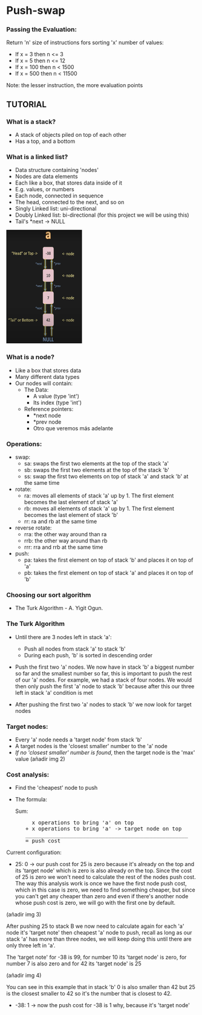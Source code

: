 # Push-swap

### Passing the Evaluation:
Return 'n' size of instructions fors sorting 'x' number of values:
- If x = 3 then n <= 3
- If x = 5 then n <= 12
- If x = 100 then n < 1500
- If x = 500 then n < 11500

Note: the lesser instruction, the more evaluation points

## TUTORIAL

### What is a stack?
- A stack of objects piled on top of each other
- Has a top, and a bottom

### What is a linked list?
- Data structure containing 'nodes'
- Nodes are data elements
- Each like a box, that stores data inside of it
- E.g. values, or numbers
- Each node, connected in sequence
- The head, connected to the next, and so on
- Singly Linked list: uni-directional
- Doubly Linked list: bi-directional (for this project we will be using this)
- Tail's *next -> NULL
<p aling="center">
<img src="https://github.com/Pausanpi/Push-swap/blob/main/img%20readme/Captura%20de%20pantalla%202024-01-03%20124904.png?raw=true" width="200" height="300" />
</p>

### What is a node?
- Like a box that stores data
- Many different data types
- Our nodes will contain:
    - The Data:
        - A value (type 'int')
        - Its index (type 'int')
    - Reference pointers:
        - *next node
        - *prev node
        - Otro que veremos más adelante

### Operations:
- swap:
    - sa: swaps the first two elements at the top of the stack 'a'
    - sb: swaps the first two elements at the top of the stack 'b'
    - ss: swap the first two elements on top of stack 'a' and stack 'b' at the same time
- rotate:
    - ra: moves all elements of stack 'a' up by 1. The first element becomes the last element of stack 'a'
    - rb: moves all elements of stack 'a' up by 1. The first element becomes the last element of stack 'b'
    - rr: ra and rb at the same time
- reverse rotate:
    - rra: the other way around than ra
    - rrb: the other way around than rb
    - rrr: rra and rrb at the same time
- push:
    - pa: takes the first element on top of stack 'b' and places it on top of 'a'
    - pb: takes the first element on top of stack 'a' and places it on top of 'b'

### Choosing our sort algorithm
- The Turk Algorithm - A. Yigit Ogun.

### The Turk Algorithm
- Until there are 3 nodes left in stack 'a':
    - Push all nodes from stack 'a' to stack 'b'
    - During each push, 'b' is sorted in descending order

- Push the first two 'a' nodes. We now have in stack 'b' a biggest number so far and the smallest number so far, this is important to push the rest of our 'a' nodes. For example, we had a stack of four nodes. We would then only push the first 'a' node to stack 'b' because after this our three left in stack 'a' condition is met
- After pushing the first two 'a' nodes to stack 'b' we now look for target nodes

### Target nodes:
- Every 'a' node needs a 'target node' from stack 'b'
- A target nodes is the 'closest smaller' number to the 'a' node
- _If no 'closest smaller' number is found_, then the target node is the 'max' value
(añadir img 2)
### Cost analysis:
- Find the 'cheapest' node to push
- The formula:
  
  Sum:
  
<pre>
        x operations to bring 'a' on top
      + x operations to bring 'a' -> target node on top
      ___________________________________________________
      = push cost
</pre>

Current configuration:
- 25: 0 -> our push cost for 25 is zero because it's already on the top and its 'target node' which is zero is also already on the top. Since the cost of 25 is zero we won't need to calculate the rest of the nodes push cost. The way this analysis work is once we have the first node push cost, which in this case is zero, we need to find something cheaper, but since you can't get any cheaper than zero and even if there's another node whose push cost is zero, we will go with the first one by default. 

(añadir img 3)

After pushing 25 to stack B we now need to calculate again for each 'a' node it's 'target note' then cheapest 'a' node to push, recall as long as our stack 'a' has more than three nodes, we will keep doing this until there are only three left in 'a'.

The 'target note' for -38 is 99, for number 10 its 'target node' is zero, for number 7 is also zero and for 42 its 'target node' is 25

(añadir img 4)

You can see in this example that in stack 'b' 0 is also smaller than 42 but 25 is the closest smaller to 42 so it's the number that is closest to 42.

- -38: 1 -> now the push cost for -38 is 1 why, because it's 'target node'
